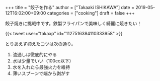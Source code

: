 +++
title = "餃子を作る"
author = ["Takaaki ISHIKAWA"]
date = 2019-05-12T16:02:00+09:00
categories = ["cooking"]
draft = false
+++

餃子焼きに挑戦中です。鉄製フライパンで美味しく綺麗に焼きたい！  

{{< tweet user="takaxp" id="1127516384110333958" >}}  

とりあえず抑えたコツは次の通り。  

1.  油通しは徹底的にやる
2.  水は少量でいい（100cc以下）
3.  水を入れたら最強火力を維持
4.  薄いスプーンで端から剥がす